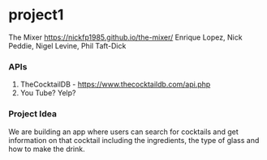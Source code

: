 # project1

The Mixer  https://nickfp1985.github.io/the-mixer/
Enrique Lopez, Nick Peddie, Nigel Levine, Phil Taft-Dick

### APIs
1.  TheCocktailDB - https://www.thecocktaildb.com/api.php 
2.  You Tube?  Yelp?

### Project Idea
We are building an app where users can search for cocktails and get information on that cocktail including the ingredients, the type of glass and how to make the drink.
